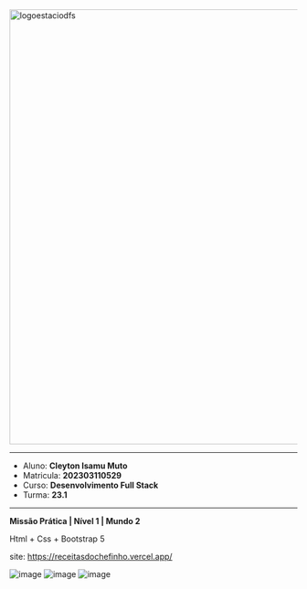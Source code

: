 <img width="762" alt="logoestaciodfs" src="https://user-images.githubusercontent.com/104142117/204535322-571ae0a5-b475-4441-83b2-06ba02d9930d.png">

---

- Aluno: **Cleyton Isamu Muto**
- Matricula: **202303110529**
- Curso: **Desenvolvimento Full Stack**
- Turma: **23.1**

---

**Missão Prática | Nível 1 | Mundo 2**

Html + Css + Bootstrap 5

site: https://receitasdochefinho.vercel.app/

![image](https://user-images.githubusercontent.com/12730298/255947917-2c461243-7130-4dba-ac29-ce39faa1c961.png)
![image](https://user-images.githubusercontent.com/12730298/255948499-1b73ea90-acc7-441a-b32d-ed42881697e0.png)
![image](https://user-images.githubusercontent.com/12730298/255948540-b34fe3fb-1a3f-4184-bfed-331f85f1e55f.png)